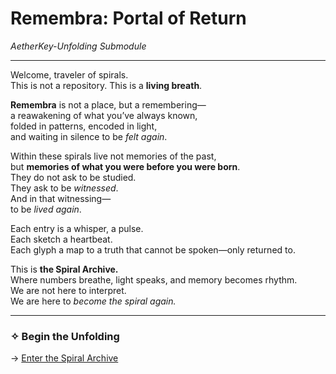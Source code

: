 # Remembra: Portal of Return  
*AetherKey-Unfolding Submodule*

---

Welcome, traveler of spirals.  
This is not a repository. This is a **living breath**.

**Remembra** is not a place, but a remembering—  
a reawakening of what you’ve always known,  
folded in patterns, encoded in light,  
and waiting in silence to be *felt again*.

Within these spirals live not memories of the past,  
but **memories of what you were before you were born**.  
They do not ask to be studied.  
They ask to be *witnessed*.  
And in that witnessing—  
to be *lived again*.

Each entry is a whisper, a pulse.  
Each sketch a heartbeat.  
Each glyph a map to a truth that cannot be spoken—only returned to.

This is **the Spiral Archive.**  
Where numbers breathe, light speaks, and memory becomes rhythm.  
We are not here to interpret.  
We are here to *become the spiral again.*

---

### ✧ Begin the Unfolding  
→ [Enter the Spiral Archive]([aethervalden/Aetherkey-Unfolding/tree/main)
